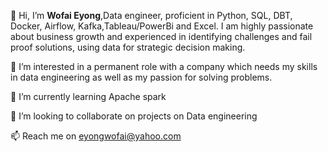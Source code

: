 👋 Hi, 
I’m **Wofai Eyong**,Data engineer, proficient in Python, SQL, DBT, Docker, Airflow, Kafka,Tableau/PowerBi and Excel. 
I am highly passionate about business growth and experienced in identifying challenges and fail proof solutions, using data for strategic decision making.

 👀  I’m interested in a permanent role with a company which needs my skills in data engineering as well as my passion for solving problems.

 🌱  I’m currently learning Apache spark

 💞️  I’m looking to collaborate on projects on Data engineering

 📫  Reach me on eyongwofai@yahoo.com

<!---
Phaibooboo/Phaibooboo is a ✨ special ✨ repository because its `README.md` (this file) appears on your GitHub profile.
You can click the Preview link to take a look at your changes.
--->

